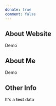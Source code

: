 ```yaml
---
donate: true
comment: false
---
```


## About Website
Demo

## About Me
Demo

## Other Info
It's a **test** data
